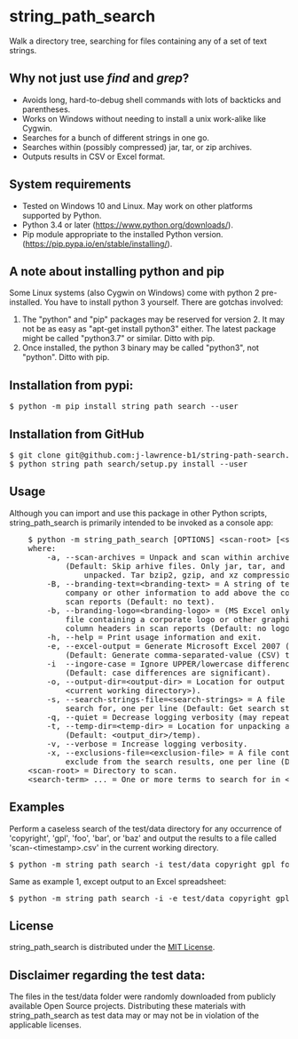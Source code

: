 # string_path_search
Walk a directory tree, searching for files containing any of a set of
text strings.

## Why not just use ***find*** and ***grep***?
* Avoids long, hard-to-debug shell commands with lots of backticks and parentheses.
* Works on Windows without needing to install a unix work-alike like Cygwin.
* Searches for a bunch of different strings in one go.
* Searches within (possibly compressed) jar, tar, or zip archives.
* Outputs results in CSV or Excel format. 

## System requirements
* Tested on Windows 10 and Linux. May work on other platforms supported by Python.
* Python 3.4 or later (https://www.python.org/downloads/).
* Pip module appropriate to the installed Python version.
  (https://pip.pypa.io/en/stable/installing/).

## A note about installing python and pip
Some Linux systems (also Cygwin on Windows) come with python 2
pre-installed. You have to install python 3 yourself. There are gotchas
involved:
1. The "python" and "pip" packages may be reserved for version 2. It may not be as easy as 
 "apt-get install python3" either. The latest package might be called "python3.7" or similar.
  Ditto with pip.
2.  Once installed, the python 3 binary may be called "python3", not
    "python". Ditto with pip.
  
## Installation from pypi:
<pre>
$ python -m pip install string_path_search --user 
</pre>

## Installation from GitHub
<pre>
$ git clone git@github.com:j-lawrence-b1/string-path-search.git
$ python string_path_search/setup.py install --user 
</pre>

## Usage
Although you can import and use this package in other Python scripts,
string_path_search is primarily intended to be invoked as a console app:
<pre>
    $ python -m string_path_search [OPTIONS] &lt;scan-root&gt; [&lt;search-term&gt; [...]]
    where:
        -a, --scan-archives = Unpack and scan within archives
            (Default: Skip arhive files. Only jar, tar, and zip archives will be
                unpacked. Tar bzip2, gzip, and xz compression is supported.
        -B, --branding-text=&lt;branding-text&gt; = A string of text containing
            company or other information to add above the column headers in
            scan reports (Default: no text).
        -b, --branding-logo=&lt;branding-logo&gt; = (MS Excel only) An image
            file containing a corporate logo or other graphic to add above the
            column headers in scan reports (Default: no logo).
        -h, --help = Print usage information and exit.
        -e, --excel-output = Generate Microsoft Excel 2007 (.xlsx) output
            (Default: Generate comma-separated-value (CSV) text output)
        -i  --ingore-case = Ignore UPPER/lowercase differences when matching strings
            (Default: case differences are significant).
        -o, --output-dir=&lt;output-dir&gt; = Location for output (Default:
            &lt;current working directory&gt;).
        -s, --search-strings-file=&lt;search-strings&gt; = A file containing strings to
            search for, one per line (Default: Get search strings from the command line).
        -q, --quiet = Decrease logging verbosity (may repeat). -qqqq will suppress all logging.
        -t, --temp-dir=&lt;temp-dir&gt; = Location for unpacking archives
            (Default: &lt;output_dir&gt;/temp).
        -v, --verbose = Increase logging verbosity.
        -x, --exclusions-file=&lt;exclusion-file&gt; = A file containing (base) filenames to
            exclude from the search results, one per line (Default: Include all results).
    &lt;scan-root&gt; = Directory to scan.
    &lt;search-term&gt; ... = One or more terms to search for in &lt;scan-root&gt;.
</pre>
## Examples

Perform a caseless search of the test/data directory for any occurrence of
'copyright', 'gpl', 'foo', 'bar', or 'baz' and output the results to a
file called 'scan-&lt;timestamp>.csv' in the current working directory.
<pre>$ python -m string_path_search -i test/data copyright gpl foo bar baz</pre>

Same as example 1, except output to an Excel spreadsheet:
<pre>$ python -m string_path_search -i -e test/data copyright gpl foo bar baz</pre>

## License
string_path_search is distributed under the
[MIT License](http://github.com/j-lawrence-b1/string-path-search/blob/master/LICENSE).

## Disclaimer regarding the test data:

The files in the test/data folder were randomly downloaded from publicly 
available Open Source projects. Distributing these materials with string_path_search as 
test data may or may not be in violation of the applicable licenses.
